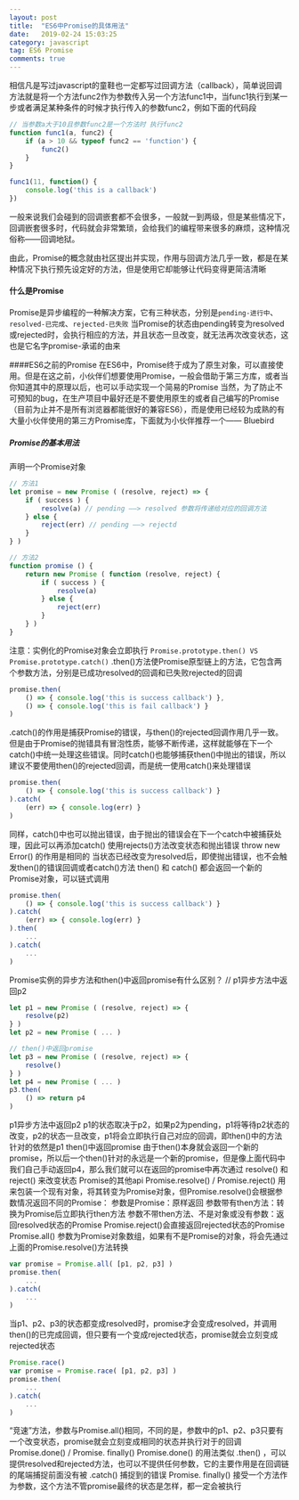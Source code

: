 ```yaml
---
layout: post
title:  "ES6中Promise的具体用法"
date:   2019-02-24 15:03:25
category: javascript
tag: ES6 Promise
comments: true
---
```


相信凡是写过javascript的童鞋也一定都写过回调方法（callback），简单说回调方法就是将一个方法func2作为参数传入另一个方法func1中，当func1执行到某一步或者满足某种条件的时候才执行传入的参数func2，例如下面的代码段

``` javascript
// 当参数a大于10且参数func2是一个方法时 执行func2
function func1(a, func2) {
    if (a > 10 && typeof func2 == 'function') {
        func2()
    }
}

func1(11, function() {
    console.log('this is a callback')
})
```

一般来说我们会碰到的回调嵌套都不会很多，一般就一到两级，但是某些情况下，回调嵌套很多时，代码就会非常繁琐，会给我们的编程带来很多的麻烦，这种情况俗称——回调地狱。

由此，Promise的概念就由社区提出并实现，作用与回调方法几乎一致，都是在某种情况下执行预先设定好的方法，但是使用它却能够让代码变得更简洁清晰

#### 什么是Promise
Promise是异步编程的一种解决方案，它有三种状态，分别是`pending-进行中`、`resolved-已完成`、`rejected-已失败`
当Promise的状态由pending转变为resolved或rejected时，会执行相应的方法，并且状态一旦改变，就无法再次改变状态，这也是它名字promise-承诺的由来

####ES6之前的Promise
在ES6中，Promise终于成为了原生对象，可以直接使用。但是在这之前，小伙伴们想要使用Promise，一般会借助于第三方库，或者当你知道其中的原理以后，也可以手动实现一个简易的Promise
当然，为了防止不可预知的bug，在生产项目中最好还是不要使用原生的或者自己编写的Promise（目前为止并不是所有浏览器都能很好的兼容ES6），而是使用已经较为成熟的有大量小伙伴使用的第三方Promise库，下面就为小伙伴推荐一个—— Bluebird
##### Promise的基本用法
声明一个Promise对象

``` javascript
// 方法1
let promise = new Promise ( (resolve, reject) => {
    if ( success ) {
        resolve(a) // pending ——> resolved 参数将传递给对应的回调方法
    } else {
        reject(err) // pending ——> rejectd
    }
} )

// 方法2
function promise () {
    return new Promise ( function (resolve, reject) {
        if ( success ) {
            resolve(a)
        } else {
            reject(err)
        }
    } )
}
```

注意：实例化的Promise对象会立即执行
`Promise.prototype.then() VS Promise.prototype.catch()`
.then()方法使Promise原型链上的方法，它包含两个参数方法，分别是已成功resolved的回调和已失败rejected的回调

``` javascript
promise.then(
    () => { console.log('this is success callback') },
    () => { console.log('this is fail callback') }
)
```

.catch()的作用是捕获Promise的错误，与then()的rejected回调作用几乎一致。但是由于Promise的抛错具有冒泡性质，能够不断传递，这样就能够在下一个catch()中统一处理这些错误。同时catch()也能够捕获then()中抛出的错误，所以建议不要使用then()的rejected回调，而是统一使用catch()来处理错误

``` javascript
promise.then(
    () => { console.log('this is success callback') }
).catch(
    (err) => { console.log(err) }
)
```

同样，catch()中也可以抛出错误，由于抛出的错误会在下一个catch中被捕获处理，因此可以再添加catch()
使用rejects()方法改变状态和抛出错误 throw new Error() 的作用是相同的
当状态已经改变为resolved后，即使抛出错误，也不会触发then()的错误回调或者catch()方法
then() 和 catch() 都会返回一个新的Promise对象，可以链式调用

``` javascript
promise.then(
    () => { console.log('this is success callback') }
).catch(
    (err) => { console.log(err) }
).then(
    ...
).catch(
    ...
)
```

Promise实例的异步方法和then()中返回promise有什么区别？
// p1异步方法中返回p2

``` javascript
let p1 = new Promise ( (resolve, reject) => {
    resolve(p2)
} )
let p2 = new Promise ( ... )

// then()中返回promise
let p3 = new Promise ( (resolve, reject) => {
    resolve()
} )
let p4 = new Promise ( ... )
p3.then(
    () => return p4
)
```

p1异步方法中返回p2
p1的状态取决于p2，如果p2为pending，p1将等待p2状态的改变，p2的状态一旦改变，p1将会立即执行自己对应的回调，即then()中的方法针对的依然是p1
then()中返回promise
由于then()本身就会返回一个新的promise，所以后一个then()针对的永远是一个新的promise，但是像上面代码中我们自己手动返回p4，那么我们就可以在返回的promise中再次通过 resolve() 和 reject() 来改变状态
Promise的其他api
Promise.resolve() / Promise.reject()
用来包装一个现有对象，将其转变为Promise对象，但Promise.resolve()会根据参数情况返回不同的Promise：
参数是Promise：原样返回
参数带有then方法：转换为Promise后立即执行then方法
参数不带then方法、不是对象或没有参数：返回resolved状态的Promise
Promise.reject()会直接返回rejected状态的Promise
Promise.all()
参数为Promise对象数组，如果有不是Promise的对象，将会先通过上面的Promise.resolve()方法转换

``` javascript
var promise = Promise.all( [p1, p2, p3] )
promise.then(
    ...
).catch(
    ...
)
```

当p1、p2、p3的状态都变成resolved时，promise才会变成resolved，并调用then()的已完成回调，但只要有一个变成rejected状态，promise就会立刻变成rejected状态

``` javascript
Promise.race()
var promise = Promise.race( [p1, p2, p3] )
promise.then(
    ...
).catch(
    ...
)
```

“竞速”方法，参数与Promise.all()相同，不同的是，参数中的p1、p2、p3只要有一个改变状态，promise就会立刻变成相同的状态并执行对于的回调
Promise.done() / Promise. finally()
Promise.done() 的用法类似 .then() ，可以提供resolved和rejected方法，也可以不提供任何参数，它的主要作用是在回调链的尾端捕捉前面没有被 .catch() 捕捉到的错误
Promise. finally() 接受一个方法作为参数，这个方法不管promise最终的状态是怎样，都一定会被执行